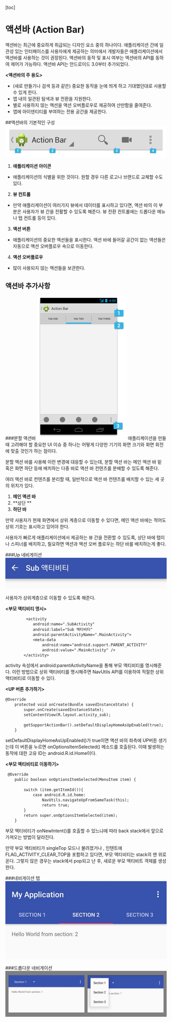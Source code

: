 [toc]

# 액션바 (Action Bar)

액션바는 최근에 중요하게 취급되는 디자인 요소 중의 하나이다. 애플리케이션 간에 일관성 있는 인터페이스를 사용자에게 제공하는 의미에서 개발자들은 애플리케이션에서 액션바를 사용하는 것이 권장된다. 액션바의 동작 및 표시 여부는 액션바의 API를 동하여 제어가 가능하다. 액션바 API는 안드로이드 3.0부터 추가되었다. 

**<액션바의 주 용도>**
- (새로 만들기나 검색 등과 같은) 중요한 동작을 눈에 띄게 하고 기대했던대로 사용할 수 있게 한다.
- 앱 내의 일관된 탐색과 뷰 전환을 지원한다.
- 별로 사용하지 않는 액션을 액션 오버플로우로 제공하여 산만함을 줄여준다.
- 앱에 아이덴티티를 부여하는 전용 공간을 제공한다.


##액션바의 기본적인 구성 
![Alt text](./action_bar_basic_contents.png)

1. **애플리케이션 아이콘**
- 애플리케이션의 식별을 위한 것이다. 원할 경우 다른 로고나 브랜드로 교체할 수도 있다.


2. **뷰 컨트롤**
- 만약 애플리케이션이 여러가지 뷰에서 데이터를 표시하고 있다면, 액션 바의 이 부분은 사용자가 뷰 간을 전활할 수 있도록 해준다.  뷰 전환 컨트롤에는 드롭다운 메뉴나 탭 컨트롤 등이 있다.

3. **액션 버튼**
- 애플리케이션의 중요한 액션들을 표시한다. 액션 바에 들어갈 공간이 없는 액션들은 자동으로 액션 오버플로우 속으로 이동한다.

4. **액션 오버플로우**
- 많이 사용되지 않는 액션들을 보관한다.

## 액션바 추가사항

###분할 액션바
![Alt text](./acionbar_split.png)
애플리케이션을 만들 때 고려해야 할 중요한 UI 이슈 중 하나는 어떻게 다양한 기기의 화면 크기와 화면 회전에 맞출 것인가 하는 점이다.

분할 액션 바를 사용해 이런 변경에 대응할 수 있는데, 분할 액션 바는 메인 액션 바 밑 혹은 화면 하단 등에 배치하는 다중 바로 액션 바 컨텐츠를 분배할 수 있도록 해준다. 

여러 액션 바로 컨텐츠를 분리할 때, 일반적으로 액션 바 컨텐츠를 배치할 수 있는 세 곳의 위치가 있다.

1. **메인 액션 바**
2. **상단 **
3. **하단 바**

만약 사용자가 현재 화면에서 상위 계층으로 이동할 수 있다면, 메인 액션 바에는 적어도 상위 기호는 표시하고 있어야 한다.

사용자가 빠르게 애플리케이션에서 제공하는 뷰 간을 전환할 수 있도록, 상단 바에 탭이나 스피너를 배치하고, 필요하면 액션과 액션 오버 플로우는 하단 바를 배치하는게 좋다. 

###Up 네비게이션
![Alt text](./actionbar_up.jpg)


사용자가 상위계층으로 이동할 수 있도록 해준다.

**<부모 액티비티 명시>**
``` 
		 <activity
            android:name=".SubActivity"
            android:label="Sub 액티비티"
            android:parentActivityName=".MainActivity">
            <meta-data
                android:name="android.support.PARENT_ACTIVITY"
                android:value=".MainActivity" />
        </activity>
``` 
activity 속성에서  android:parentActivityName을 통해 부모 액티비티를 명시해준다. 이런 방법으로 상위 액티비티를 명시해주면 NavUtils API를 이용하여 적절한 상위 액티비티로 이동할 수 있다. 

**<UP 버튼 추가하기>**
``` 
@Override
    protected void onCreate(Bundle savedInstanceState) {
        super.onCreate(savedInstanceState);
        setContentView(R.layout.activity_sub);

        getSupportActionBar().setDefaultDisplayHomeAsUpEnabled(true);
    }
``` 
setDefaultDisplayHomeAsUpEnabled()가 true이면 액션 바의 좌측에 UP버튼 생기는데 이 버튼을 누르면 onOptionsItemSelected() 메소드를 호출된다. 이때 발생하는 동작에 대한 고유 ID는 android.R.id.Home이다.

**<부모 액티비티로 이동하기>**
``` 
 @Override
    public boolean onOptionsItemSelected(MenuItem item) {

        switch (item.getItemId()){
            case android.R.id.home:
                NavUtils.navigateUpFromSameTask(this);
                return true;
        }
        return super.onOptionsItemSelected(item);
    }
``` 
부모 액티비티가 onNewIntent()를 호출할 수 있느냐에 따라 back stack에서 앞으로 가져오는 방법이 달라진다. 

만약 부모 액티비티가  singleTop 모드나  불려졌거나 , 인텐트에FLAG_ACTIVITY_CLEAR_TOP을 포함하고 있다면,  부모 액티비티는 stack의 맨 위로 온다. 그렇지 않은 경우는 stack에서 pop되고 난 후, 새로운 부모 액티비트 객체를 생성한다. 

###네비게이션 탭
![Alt text](./navigation_tab.jpg)




###드롭다운 네비게이션
![Alt text](./dropdown_navigation.png)

